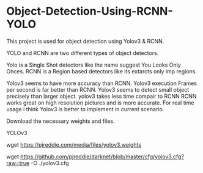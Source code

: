 # Object-Detection-Using-RCNN-YOLO

This project is used for object detection using Yolov3 & RCNN.

YOLO and RCNN are two different types of object detectors.

Yolo is a Single Shot detectors like the name suggest You Looks Only Onces.
RCNN is a Region based detectors like its extarcts only imp regions.

Yolov3 seems to have more accuracy than RCNN.
Yolov3 execution Frames per second is far better than RCNN.
Yolov3 seems to detect small object precisely than larger object.
yolov3 takes less time compair to RCNN
RCNN works great on high resolution pictures and is more accurate.
For real time usage i think Yolov3 is better to implement in current scenario.

Download the necessary weights and files.

YOLOv3

wget https://pjreddie.com/media/files/yolov3.weights

wget https://github.com/pjreddie/darknet/blob/master/cfg/yolov3.cfg?raw=true -O ./yolov3.cfg
